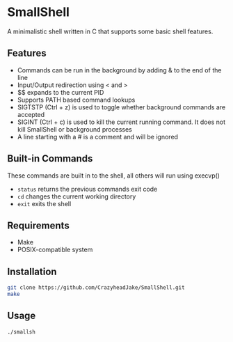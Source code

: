 # SmallShell
A minimalistic shell written in C that supports some basic shell features.

## Features
- Commands can be run in the background by adding & to the end of the line
- Input/Output redirection using < and >
- $$ expands to the current PID
- Supports PATH based command lookups
- SIGTSTP (Ctrl + z) is used to toggle whether background commands are accepted
- SIGINT (Ctrl + c) is used to kill the current running command. It does not kill SmallShell or background processes
- A line starting with a # is a comment and will be ignored

## Built-in Commands
These commands are built in to the shell, all others will run using execvp()
- `status` returns the previous commands exit code
- `cd` changes the current working directory
- `exit` exits the shell

## Requirements
- Make
- POSIX-compatible system

## Installation
```bash
git clone https://github.com/CrazyheadJake/SmallShell.git
make
```

## Usage
```bash
./smallsh
```